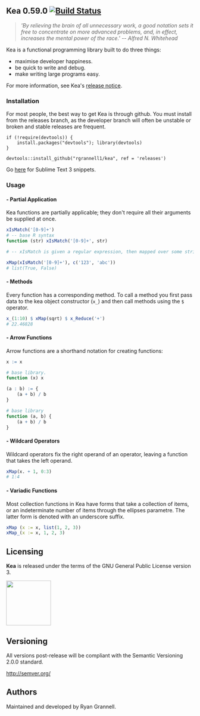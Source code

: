 
Kea 0.59.0 [![Build Status](https://travis-ci.org/rgrannell1/kea.png)](https://travis-ci.org/rgrannell1/kea)
-----------------------------------

> *'By relieving the brain of all unnecessary work, a good notation sets it free to concentrate on more advanced problems, and, in effect, increases the mental power of the race.' -- Alfred N. Whitehead*

Kea is a functional programming library built to do three things:

* maximise developer happiness.
* be quick to write and debug.
* make writing large programs easy.

For more information, see Kea's [release notice](http://rgrannell1.github.io/blog/2014/08/01/introducing-kiwi/).

### Installation

For most people, the best way to get Kea is through github. You must install from the releases branch, as
the developer branch will often be unstable or broken and stable releases are frequent.

```splus
if (!require(devtools)) {
    install.packages("devtools"); library(devtools)
}

devtools::install_github("rgrannell1/kea", ref = 'releases')
```

Go [here](https://github.com/rgrannell1/kea-snippets) for Sublime Text 3 snippets.

### Usage

#### - Partial Application

Kea functions are partially applicable; they don't require all their arguments be supplied at once.

```r
xIsMatch('[0-9]+')
# -- base R syntax
function (str) xIsMatch('[0-9]+', str)

# -- xIsMatch is given a regular expression, then mapped over some strings.

xMap(xIsMatch('[0-9]+'), c('123', 'abc'))
# list(True, False)
```

#### - Methods

Every function has a corresponding method. To call a method you first pass data
to the kea object constructor (`x_`) and then call methods using the `$` operator.

```r
x_(1:10) $ xMap(sqrt) $ x_Reduce('+')
# 22.46828
```

#### - Arrow Functions

Arrow functions are a shorthand notation for creating functions:

```r
x := x

# base library.
function (x) x

(a : b) := {
	(a + b) / b
}

# base library
function (a, b) {
	(a + b) / b
}
```

#### - Wildcard Operators

Wildcard operators fix the right operand of an operator, leaving a function that takes the
left operand.

```r
xMap(x. + 1, 0:3)
# 1:4
```

#### - Variadic Functions

Most collection functions in Kea have forms that take a collection of items, or an indeterminate
number of items through the ellipses parametre. The latter form is denoted with an underscore suffix.

```r
xMap (x := x, list(1, 2, 3))
xMap_(x := x, 1, 2, 3)
```




## Licensing

**Kea** is released under the terms of the GNU General Public License version 3.

<img src="https://raw.githubusercontent.com/rgrannell1/kea/develop/gpl3.png" height = "120"> </img>

## Versioning

All versions post-release will be compliant with the Semantic Versioning 2.0.0 standard.

http://semver.org/

## Authors

Maintained and developed by Ryan Grannell.
